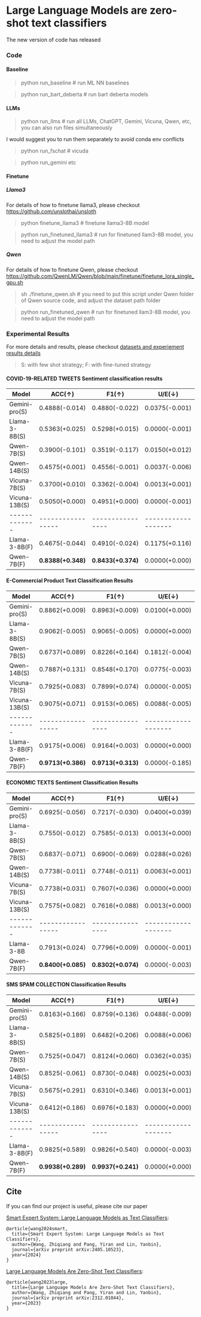 # Large Language Models are zero-shot text classifiers

The new version of code has released

### Code
#### Baseline
> python run_baseline # run ML NN baselines

> python run_bart_deberta # run bart deberta models 

#### LLMs
> python run_llms # run all LLMs, ChatGPT, Gemini, Vicuna, Qwen, etc, you can also run files simultaneously

I would suggest you to run them separately to avoid conda env conflicts
> python run_fschat # vicuda

> python run_gemini
etc

#### Finetune
##### Llama3
For details of how to finetune llama3, please checkout https://github.com/unslothai/unsloth
> python finetune_llama3 # finetune llama3-8B model

> python run_finetuned_llama3 # run for finetuned llam3-8B model, you need to adjust the model path

##### Qwen
For details of how to finetune Qwen, please checkout https://github.com/QwenLM/Qwen/blob/main/finetune/finetune_lora_single_gpu.sh

> sh ./finetune_qwen.sh # you need to put this script under Qwen folder of Qwen source code, and adjust the dataset path folder

> python run_finetuned_qwen # run for finetuned llam3-8B model, you need to adjust the model path

### Experimental Results

For more details and results, please checkout 
[datasets and experiement results details](DS_ER_README.md)

> S: with few shot strategy; F: with fine-tuned strategy

#### COVID-19-RELATED TWEETS Sentiment classification results


| Model       | ACC($\uparrow$) | F1($\uparrow$) | U/E($\downarrow$) |
|-------------|-----------------|----------------|-------------------|
| Gemini-pro(S)  | 0.4888(-0.014) | 0.4880(-0.022) | 0.0375(-0.001)    |
| Llama-3-8B(S)  | 0.5363(+0.025) | 0.5298(+0.015) | 0.0000(-0.001)    |
| Qwen-7B(S)     | 0.3900(-0.101) | 0.3519(-0.117) | 0.0150(+0.012)    |
| Qwen-14B(S)    | 0.4575(+0.001) | 0.4556(-0.001) | 0.0037(-0.006)    |
| Vicuna-7B(S)   | 0.3700(+0.010) | 0.3362(-0.004) | 0.0013(+0.001)    |
| Vicuna-13B(S)  | 0.5050(+0.000) | 0.4951(+0.000) | 0.0000(-0.001)    |
|-------------|-----------------|----------------|-------------------|
| Llama-3-8B(F)  | 0.4675(-0.044) | 0.4910(-0.024) | 0.1175(+0.116)    |
| Qwen-7B(F)     | **0.8388(+0.348)** | **0.8433(+0.374)** | 0.0000(+0.000)    |


#### E-Commercial Product Text Classification Results

| Model       | ACC($\uparrow$) | F1($\uparrow$) | U/E($\downarrow$) |
|-------------|-----------------|----------------|-------------------|
| Gemini-pro(S)  | 0.8862(+0.009)   | 0.8963(+0.009)   | 0.0100(+0.000)   |
| Llama-3-8B(S)  | 0.9062(-0.005)   | 0.9065(-0.005)   | 0.0000(+0.000)   |
| Qwen-7B(S)     | 0.6737(+0.089)   | 0.8226(+0.164)   | 0.1812(-0.004)   |
| Qwen-14B(S)    | 0.7887(+0.131)   | 0.8548(+0.170)   | 0.0775(-0.003)   |
| Vicuna-7B(S)   | 0.7925(+0.083)   | 0.7899(+0.074)   | 0.0000(-0.005)   |
| Vicuna-13B(S)  | 0.9075(+0.071)   | 0.9153(+0.065)   | 0.0088(-0.005)   |
|-------------|-----------------|----------------|-------------------|
| Llama-3-8B(F)  | 0.9175(+0.006)   | 0.9164(+0.003)   | 0.0000(+0.000)   |
| Qwen-7B(F)     | **0.9713(+0.386)** | **0.9713(+0.313)**   | 0.0000(-0.185)   |


#### ECONOMIC TEXTS Sentiment Classification Results

| Model       | ACC($\uparrow$) | F1($\uparrow$) | U/E($\downarrow$) |
|-------------|-----------------|----------------|-------------------|
| Gemini-pro(S)  | 0.6925(-0.056)   | 0.7217(-0.030)   | 0.0400(+0.039)   |
| Llama-3-8B(S)  | 0.7550(-0.012)   | 0.7585(-0.013)   | 0.0013(+0.000)   |
| Qwen-7B(S)     | 0.6837(-0.071)   | 0.6900(-0.069)   | 0.0288(+0.026)   |
| Qwen-14B(S)    | 0.7738(-0.011)   | 0.7748(-0.011)   | 0.0063(+0.001)   |
| Vicuna-7B(S)   | 0.7738(+0.031)   | 0.7607(+0.036)   | 0.0000(+0.000)   |
| Vicuna-13B(S)  | 0.7575(+0.082)   | 0.7616(+0.088)   | 0.0013(+0.000)   |
|-------------|-----------------|----------------|-------------------|
| Llama-3-8B    | 0.7913(+0.024)   | 0.7796(+0.009)   | 0.0000(-0.001)   |
| Qwen-7B(F)    | **0.8400(+0.085)** | **0.8302(+0.074)** | 0.0000(-0.003)   |


#### SMS SPAM COLLECTION Classification Results

| Model       | ACC($\uparrow$) | F1($\uparrow$) | U/E($\downarrow$) |
|-------------|-----------------|----------------|-------------------|
| Gemini-pro(S)  | 0.8163(+0.166)   | 0.8759(+0.136)   | 0.0488(-0.009)   |
| Llama-3-8B(S)  | 0.5825(+0.189)   | 0.6482(+0.206)   | 0.0088(+0.006)   |
| Qwen-7B(S)     | 0.7525(+0.047)   | 0.8124(+0.060)   | 0.0362(+0.035)   |
| Qwen-14B(S)    | 0.8525(-0.061)   | 0.8730(-0.048)   | 0.0025(+0.003)   |
| Vicuna-7B(S)   | 0.5675(+0.291)   | 0.6310(+0.346)   | 0.0013(+0.001)   |
| Vicuna-13B(S)  | 0.6412(+0.186)   | 0.6976(+0.183)   | 0.0000(+0.000)   |
|-------------|-----------------|----------------|-------------------|
| Llama-3-8B(F)  | 0.9825(+0.589)   | 0.9826(+0.540)   | 0.0000(-0.003)   |
| Qwen-7B(F)     | **0.9938(+0.289)** | **0.9937(+0.241)** | 0.0000(+0.000)   |


## Cite
If you can find our project is useful, please cite our paper

[Smart Expert System: Large Language Models as Text Classifiers](https://arxiv.org/abs/2405.10523):

```
@article{wang2024smart,
  title={Smart Expert System: Large Language Models as Text Classifiers},
  author={Wang, Zhiqiang and Pang, Yiran and Lin, Yanbin},
  journal={arXiv preprint arXiv:2405.10523},
  year={2024}
}
```

[Large Language Models Are Zero-Shot Text Classifiers](https://arxiv.org/abs/2312.01044):
```
@article{wang2023large,
  title={Large Language Models Are Zero-Shot Text Classifiers},
  author={Wang, Zhiqiang and Pang, Yiran and Lin, Yanbin},
  journal={arXiv preprint arXiv:2312.01044},
  year={2023}
}
```
